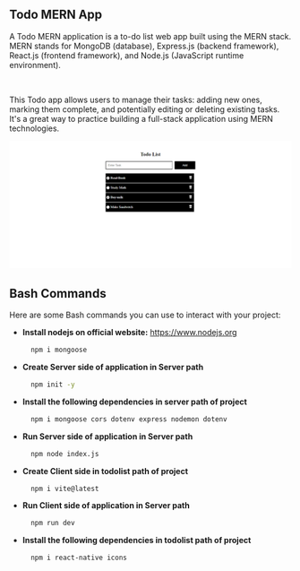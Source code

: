 ## Todo MERN App

A Todo MERN application is a to-do list web app built using the MERN stack. MERN stands for MongoDB (database), Express.js (backend framework), React.js (frontend framework), and Node.js (JavaScript runtime environment).

<br/>

This Todo app allows users to manage their tasks: adding new ones, marking them complete, and potentially editing or deleting existing tasks. It's a great way to practice building a full-stack application using MERN technologies.

[![Image of your project](./Readme-image/readme-pic.png)](#)

## Bash Commands

Here are some Bash commands you can use to interact with your project:

* **Install nodejs on official website:** https://www.nodejs.org
  ```bash
    npm i mongoose

* **Create Server side of application in Server path**
  ```bash
    npm init -y

* **Install the following dependencies in server path of project**
  ```bash
    npm i mongoose cors dotenv express nodemon dotenv 

* **Run Server side of application in Server path**
  ```bash
    npm node index.js

* **Create Client side in todolist path of project**
  ```bash
    npm i vite@latest 

* **Run Client side of application in Server path**
  ```bash
    npm run dev

* **Install the following dependencies in todolist path of project**
  ```bash
    npm i react-native icons

